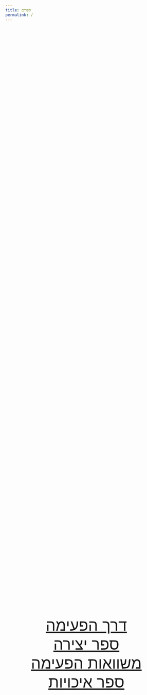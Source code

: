 ```yaml
---
title: ספרים
permalink: /
---
```


<div style="height: calc(100vh - 2em);display: flex;justify-content: center;align-items: center;font-size: xxx-large;text-align: center;">

[דרך הפעימה](/derech-hapeima)
<br/>
[ספר יצירה](/sefer-yetzira)
<br/>
[משוואות הפעימה](/mishvaot-hapeima)
<br/>
[ספר איכויות](/rosetta-stone)
</div>
